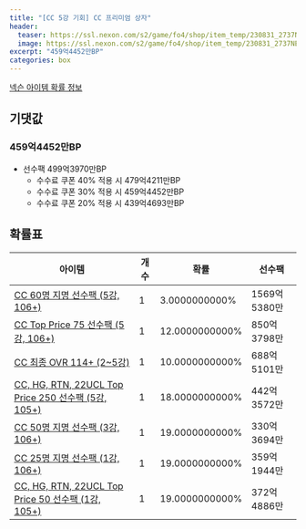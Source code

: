```yaml
---
title: "[CC 5강 기회] CC 프리미엄 상자"
header:
  teaser: https://ssl.nexon.com/s2/game/fo4/shop/item_temp/230831_2737NE39PA12/201704188.png
  image: https://ssl.nexon.com/s2/game/fo4/shop/item_temp/230831_2737NE39PA12/201704188.png
excerpt: "459억4452만BP"
categories: box
---
```

[넥슨 아이템 확률 정보](http://iteminfo.nexon.com/probability/fo4?sn=7375)

## 기댓값
### 459억4452만BP
  - 선수팩 499억3970만BP
    - 수수료 쿠폰 40% 적용 시 479억4211만BP
    - 수수료 쿠폰 30% 적용 시 459억4452만BP
    - 수수료 쿠폰 20% 적용 시 439억4693만BP


## 확률표

|아이템|개수|확률|선수팩|
|---|---|---|---|
|[CC 60명 지명 선수팩 (5강, 106+)](/player/7351)|1|3.0000000000%|1569억5380만|
|[CC Top Price 75 선수팩 (5강, 106+)](/player/7333)|1|12.0000000000%|850억3798만|
|[CC 최종 OVR 114+ (2~5강)](/player/7358)|1|10.0000000000%|688억5101만|
|[CC, HG, RTN, 22UCL Top Price 250 선수팩 (5강, 105+)](/player/7317)|1|18.0000000000%|442억3572만|
|[CC 50명 지명 선수팩 (3강, 106+)](/player/7349)|1|19.0000000000%|330억3694만|
|[CC 25명 지명 선수팩 (1강, 106+)](/player/7350)|1|19.0000000000%|359억1944만|
|[CC, HG, RTN, 22UCL Top Price 50 선수팩 (1강, 105+)](/player/7318)|1|19.0000000000%|372억4886만|
